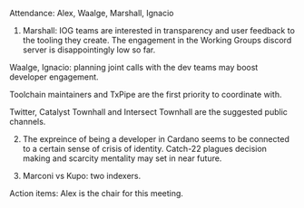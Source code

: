 Attendance: Alex, Waalge, Marshall, Ignacio

1. Marshall: IOG teams are interested in transparency and user feedback to the tooling they create.
The engagement in the Working Groups discord server is disappointingly low so far.

Waalge, Ignacio: planning joint calls with the dev teams may boost developer engagement.

Toolchain maintainers and TxPipe are the first priority to coordinate with.

Twitter, Catalyst Townhall and Intersect Townhall are the suggested public channels.

2. The expreince of being a developer in Cardano seems to be connected to a certain sense of crisis of identity.
Catch-22 plagues decision making and scarcity mentality may set in near future.

3. Marconi vs Kupo: two indexers.

Action items:
Alex is the chair for this meeting.


